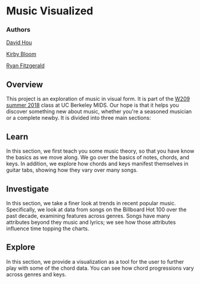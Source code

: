 # Music Visualized

### Authors
[David Hou](https://github.com/hougrammer) 

[Kirby Bloom](https://github.com/esko22) 

[Ryan Fitzgerald](https://github.com/RYDAJO)


## Overview

This project is an exploration of music in visual form.  It is part of the [W209 summer 2018](http://johnguerra.co/viz/berkeleyFinalProjectsFall2018/) class at UC Berkeley MIDS.  Our hope is that it helps you discover something new about music, whether you're a seasoned musician or a complete newby. It is divided into three main sections:

## Learn
In this section, we first teach you some music theory, so that you have know the basics as we move along.  We go over the basics of notes, chords, and keys.  In addition, we explore how chords and keys manifest themselves in guitar tabs, showing how they vary over many songs.

## Investigate
In this section, we take a finer look at trends in recent popular music.  Specifically, we look at data from songs on the Billboard Hot 100 over the past decade, examining features across genres.  Songs have many attributes beyond they music and lyrics; we see how those attributes influence time topping the charts.

## Explore
In this section, we provide a visualization as a tool for the user to further play with some of the chord data.  You can see how chord progressions vary across genres and keys.
